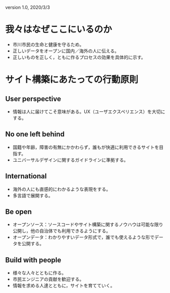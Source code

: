 version 1.0, 2020/3/3

# 我々はなぜここにいるのか

* 市川市民の生命と健康を守るため。
* 正しいデータをオープンに国内／海外の人に伝える。
* 正しいものを正しく，ともに作るプロセスの効果を具体的に示す。

# サイト構築にあたっての行動原則

## User perspective

* 情報は人に届けてこそ意味がある。UX（ユーザエクスペリエンス）を大切にする。

## No one left behind

* 国籍や年齢，障害の有無にかかわらず，誰もが快適に利用できるサイトを目指す。
* ユニバーサルデザインに関するガイドラインに準拠する。

## International

* 海外の人にも直感的にわかるような表現をする。
* 多言語で展開する。

## Be open

* オープンソース：ソースコードやサイト構築に関するノウハウは可能な限り公開し，他の自治体でも利用できるようにする。
* オープンデータ：わかりやすいデータ形式で，誰でも使えるような形でデータを公開する。

## Build with people

* 様々な人々とともに作る。
* 市民エンジニアの貢献を歓迎する。
* 情報を求める人達とともに，サイトを育てていく。
